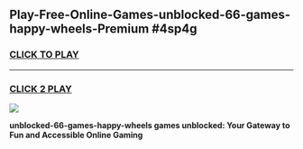 
## Play-Free-Online-Games-unblocked-66-games-happy-wheels-Premium #4sp4g
<h3>
<a href="https://premium.freeplayer.one?title=unblocked-66-games-happy-wheels&ref=8M">CLICK TO PLAY</a></h3>
<hr>

<h3>
<a href="https://premium.freeplayer.one?title=unblocked-66-games-happy-wheels&ref=8M">CLICK 2 PLAY</a>
  
</h3>

<a href="https://premium.freeplayer.one?title=unblocked-66-games-happy-wheels&ref=8M"><img src="https://clearcache.store/games.png"></a>


**unblocked-66-games-happy-wheels games unblocked: Your Gateway to Fun and Accessible Online Gaming**
